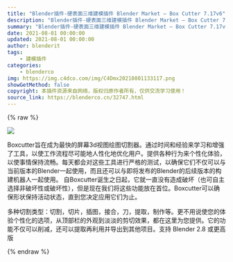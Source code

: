 ```yaml
---
title: "Blender插件-硬表面三维建模插件 Blender Market – Box Cutter 7.17v6"
description: "Blender插件-硬表面三维建模插件 Blender Market – Box Cutter 7.17v6"
summary: "Blender插件-硬表面三维建模插件 Blender Market – Box Cutter 7.17v6"
date: 2021-08-01 00:00:00
updated: 2021-08-01 00:00:00
author: blenderit
tags: 
    - 建模插件
categories:
    - blenderco
img: https://img.c4dco.com/img/C4Dmx20210801133117.png
showGetMethod: false
copyright: 本插件资源来自网络，版权归原作者所有，仅供交流学习使用！
source_link: https://blenderco.cn/32747.html
---
```


{% raw %}
<p><img class="aligncenter" src="https://img.c4dco.com/img/C4Dmx20210801133117.png"></p><p>Boxcutter旨在成为最快的屏幕3d视图绘图切割器。通过时间和经验来学习和增强了工具，以使工作流程尽可能地人性化地优化用户。提供各种行为来个性化体验，以使事情保持流畅。每天都会对这些工具进行严格的测试，以确保它们不仅可以与当前版本的Blender一起使用，而且还可以与即将发布的Blender的后续版本的构建机器人一起使用。 自Boxcutter诞生之日起，它就一直没有造成破坏（也可自主选择非破坏性或破坏性），但是现在我们将这些功能放在首位。Boxcutter可以确保形状保持活动状态，直到您决定应用它们为止。</p><p>多种切割类型：切割，切片，插图，接合，刀，提取，制作等。更不用说使您的体验个性化的选项，从顶部栏的外观到淡淡的剪切效果，都在这里为您提供。它的功能不仅可以削减，还可以提取再利用并导出到其他项目。支持 Blender 2.8 或更高版</p>
<div style="display: none">blenderco</div>
{% endraw %}